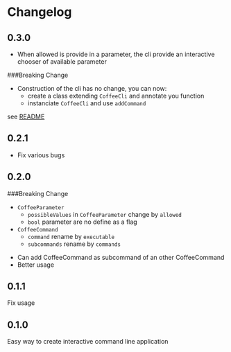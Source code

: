# Changelog

## 0.3.0
- When allowed is provide in a parameter, the cli provide an interactive chooser of available parameter

###Breaking Change
- Construction of the cli has no change, you can now:
    * create a class extending `CoffeeCli` and annotate you function
    * instanciate `CoffeeCli` and use `addCommand`

see [README](https://github.com/lejard-h/coffee_cli/blob/master/README.md)


## 0.2.1

* Fix various bugs

## 0.2.0

###Breaking Change
- `CoffeeParameter` 
    - `possibleValues` in `CoffeeParameter` change by `allowed`
    - `bool` parameter are no define as a flag
- `CoffeeCommand`
    - `command` rename by `executable`
    - `subcommands` rename by `commands`
 
    
* Can add CoffeeCommand as subcommand of an other CoffeeCommand
* Better usage

## 0.1.1

Fix usage

## 0.1.0

Easy way to create interactive command line application
